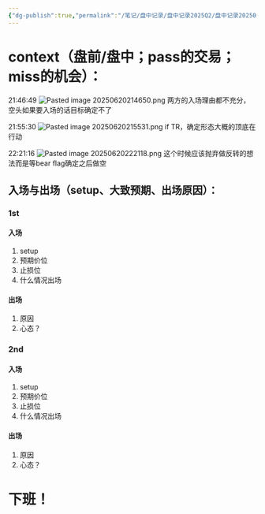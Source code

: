 ```yaml
---
{"dg-publish":true,"permalink":"/笔记/盘中记录/盘中记录2025Q2/盘中记录202506/20250620盘中记录/"}
---
```


# context（盘前/盘中；pass的交易；miss的机会）：
21:46:49
![Pasted image 20250620214650.png](/img/user/%E5%9B%BE%E7%89%87%E5%AD%98%E6%94%BE%E5%9C%B0/Pasted%20image%2020250620214650.png)
两方的入场理由都不充分，空头如果要入场的话目标确定不了


21:55:30
![Pasted image 20250620215531.png](/img/user/%E5%9B%BE%E7%89%87%E5%AD%98%E6%94%BE%E5%9C%B0/Pasted%20image%2020250620215531.png)
if TR，确定形态大概的顶底在行动

22:21:16
![Pasted image 20250620222118.png](/img/user/%E5%9B%BE%E7%89%87%E5%AD%98%E6%94%BE%E5%9C%B0/Pasted%20image%2020250620222118.png)
这个时候应该抛弃做反转的想法而是等bear flag确定之后做空

## 入场与出场（setup、大致预期、出场原因）：

### 1st
#### 入场
1. setup
2. 预期价位
3. 止损位
4. 什么情况出场
#### 出场
1. 原因
2. 心态？

### 2nd
#### 入场
1. setup
2. 预期价位
3. 止损位
4. 什么情况出场
#### 出场
1. 原因
2. 心态？


# 下班！